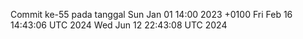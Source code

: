 Commit ke-55 pada tanggal Sun Jan 01 14:00 2023 +0100
Fri Feb 16 14:43:06 UTC 2024
Wed Jun 12 22:43:08 UTC 2024
